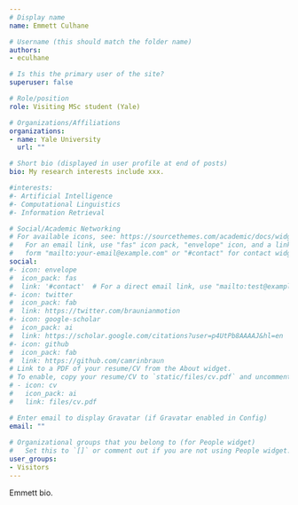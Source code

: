 ```yaml
---
# Display name
name: Emmett Culhane

# Username (this should match the folder name)
authors:
- eculhane

# Is this the primary user of the site?
superuser: false

# Role/position
role: Visiting MSc student (Yale)

# Organizations/Affiliations
organizations:
- name: Yale University
  url: ""

# Short bio (displayed in user profile at end of posts)
bio: My research interests include xxx.

#interests:
#- Artificial Intelligence
#- Computational Linguistics
#- Information Retrieval

# Social/Academic Networking
# For available icons, see: https://sourcethemes.com/academic/docs/widgets/#icons
#   For an email link, use "fas" icon pack, "envelope" icon, and a link in the
#   form "mailto:your-email@example.com" or "#contact" for contact widget.
social:
#- icon: envelope
#  icon_pack: fas
#  link: '#contact'  # For a direct email link, use "mailto:test@example.org".
#- icon: twitter
#  icon_pack: fab
#  link: https://twitter.com/braunianmotion
#- icon: google-scholar
#  icon_pack: ai
#  link: https://scholar.google.com/citations?user=p4UtPb8AAAAJ&hl=en
#- icon: github
#  icon_pack: fab
#  link: https://github.com/camrinbraun
# Link to a PDF of your resume/CV from the About widget.
# To enable, copy your resume/CV to `static/files/cv.pdf` and uncomment the lines below.  
# - icon: cv
#   icon_pack: ai
#   link: files/cv.pdf

# Enter email to display Gravatar (if Gravatar enabled in Config)
email: ""
  
# Organizational groups that you belong to (for People widget)
#   Set this to `[]` or comment out if you are not using People widget.  
user_groups:
- Visitors
---
```


Emmett bio.
